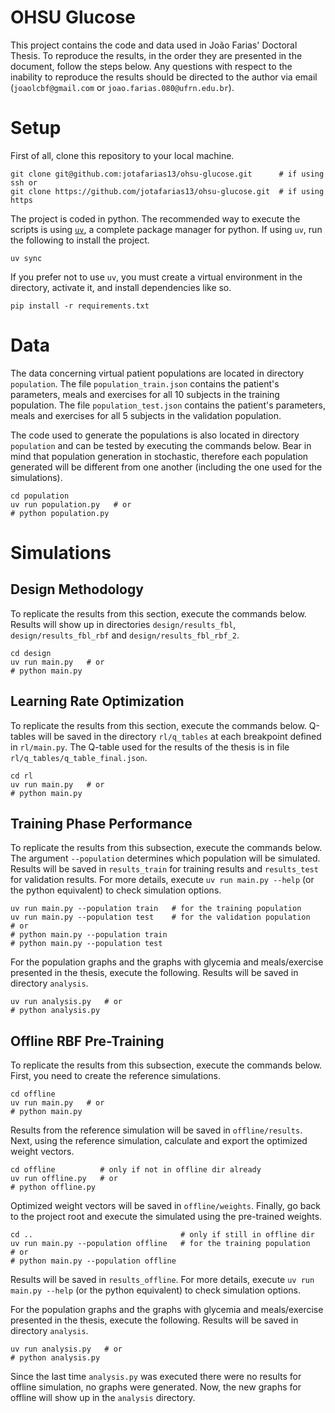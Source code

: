 # OHSU Glucose

This project contains the code and data used in João Farias' Doctoral Thesis. To reproduce the results, in the order they are presented in the document, follow the steps below. Any questions with respect to the inability to reproduce the results should be directed to the author via email (`joaolcbf@gmail.com` or `joao.farias.080@ufrn.edu.br`).


# Setup

First of all, clone this repository to your local machine.

``` shell
git clone git@github.com:jotafarias13/ohsu-glucose.git      # if using ssh or
git clone https://github.com/jotafarias13/ohsu-glucose.git  # if using https
```

The project is coded in python. The recommended way to execute the scripts is using [`uv`](https://docs.astral.sh/uv/), a complete package manager for python. If using `uv`, run the following to install the project.

``` shell
uv sync
```

If you prefer not to use `uv`, you must create a virtual environment in the directory, activate it, and install dependencies like so.

``` shell
pip install -r requirements.txt
```

# Data

The data concerning virtual patient populations are located in directory `population`. The file `population_train.json` contains the patient's parameters, meals and exercises for all 10 subjects in the training population. The file `population_test.json` contains the patient's parameters, meals and exercises for all 5 subjects in the validation population. 

The code used to generate the populations is also located in directory `population` and can be tested by executing the commands below. Bear in mind that population generation in stochastic, therefore each population generated will be different from one another (including the one used for the simulations).

``` shell
cd population
uv run population.py   # or
# python population.py
```


# Simulations

## Design Methodology

To replicate the results from this section, execute the commands below. Results will show up in directories `design/results_fbl`, `design/results_fbl_rbf` and `design/results_fbl_rbf_2`.

``` shell
cd design
uv run main.py   # or
# python main.py
```

## Learning Rate Optimization

To replicate the results from this section, execute the commands below. Q-tables will be saved in the directory `rl/q_tables` at each breakpoint defined in `rl/main.py`. The Q-table used for the results of the thesis is in file `rl/q_tables/q_table_final.json`.

``` shell
cd rl
uv run main.py   # or
# python main.py
```

## Training Phase Performance

To replicate the results from this subsection, execute the commands below. The argument `--population` determines which population will be simulated. Results will be saved in `results_train` for training results and `results_test` for validation results. For more details, execute `uv run main.py --help` (or the python equivalent) to check simulation options.

``` shell
uv run main.py --population train   # for the training population
uv run main.py --population test    # for the validation population
# or
# python main.py --population train 
# python main.py --population test
```

For the population graphs and the graphs with glycemia and meals/exercise presented in the thesis, execute the following. Results will be saved in directory `analysis`.

``` shell
uv run analysis.py   # or
# python analysis.py
```


## Offline RBF Pre-Training

To replicate the results from this subsection, execute the commands below. First, you need to create the reference simulations.

``` shell
cd offline
uv run main.py   # or
# python main.py
```

Results from the reference simulation will be saved in `offline/results`. Next, using the reference simulation, calculate and export the optimized weight vectors.

``` shell
cd offline          # only if not in offline dir already
uv run offline.py   # or
# python offline.py
```

Optimized weight vectors will be saved in `offline/weights`. Finally, go back to the project root and execute the simulated using the pre-trained weights.

``` shell
cd ..                                 # only if still in offline dir
uv run main.py --population offline   # for the training population
# or
# python main.py --population offline 
```

Results will be saved in `results_offline`. For more details, execute `uv run main.py --help` (or the python equivalent) to check simulation options.

For the population graphs and the graphs with glycemia and meals/exercise presented in the thesis, execute the following. Results will be saved in directory `analysis`.

``` shell
uv run analysis.py   # or
# python analysis.py
```

Since the last time `analysis.py` was executed there were no results for offline simulation, no graphs were generated. Now, the new graphs for offline will show up in the `analysis` directory.
